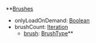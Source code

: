 **[Brushes](Brushes.md)
  * onlyLoadOnDemand: [Boolean](Boolean.md)
  * brushCount: [Iteration](Iteration.md)
    * [brush](BrushType.md): [BrushType](BrushType.md)**
